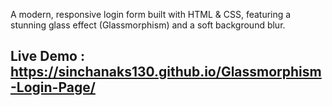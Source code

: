 A modern, responsive login form built with HTML & CSS, featuring a stunning glass effect (Glassmorphism) and a soft background blur.

## Live Demo : https://sinchanaks130.github.io/Glassmorphism-Login-Page/
